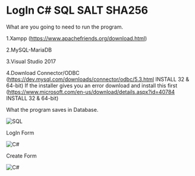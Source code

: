 # LogIn C# SQL SALT SHA256


What are you going to need to run the program.

1.Xampp (https://www.apachefriends.org/download.html)

2.MySQL-MariaDB

3.Visual Studio 2017

4.Download Connector/ODBC (https://dev.mysql.com/downloads/connector/odbc/5.3.html INSTALL 32 & 64-bit)
If the installer gives you an error download and install this first (https://www.microsoft.com/en-us/download/details.aspx?id=40784 INSTALL 32 & 64-bit)


What the program saves in Database.


![SQL](https://i.imgur.com/OQ3EfJw.png)

LogIn Form


![C#](https://i.imgur.com/xHreORI.png)


Create Form


![C#](https://i.imgur.com/XMoqJaj.png)



